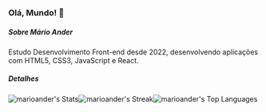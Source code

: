 ### Olá, Mundo! 👋

##### Sobre Mário Ander
Estudo Desenvolvimento Front-end desde 2022, desenvolvendo aplicações com HTML5, CSS3, JavaScript e React.

##### Detalhes
![marioander's Stats](https://github-readme-stats.vercel.app/api?username=marioander&theme=vue-dark&show_icons=true&hide_border=false&count_private=true)![marioander's Streak](https://github-readme-streak-stats.herokuapp.com/?user=marioander&theme=vue-dark&hide_border=true)![marioander's Top Languages](https://github-readme-stats.vercel.app/api/top-langs/?username=marioander&theme=vue-dark&show_icons=true&hide_border=false&layout=compact)
